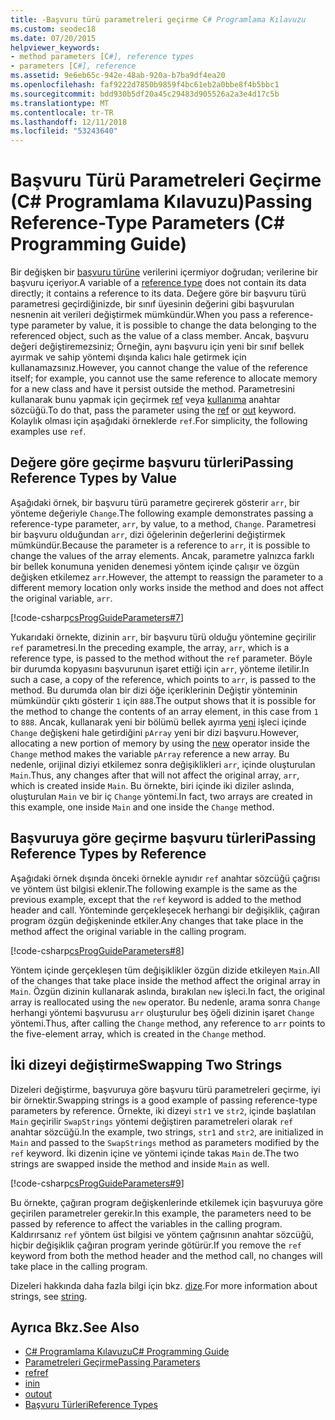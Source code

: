 ```yaml
---
title: -Başvuru türü parametreleri geçirme C# Programlama Kılavuzu
ms.custom: seodec18
ms.date: 07/20/2015
helpviewer_keywords:
- method parameters [C#], reference types
- parameters [C#], reference
ms.assetid: 9e6eb65c-942e-48ab-920a-b7ba9df4ea20
ms.openlocfilehash: faf9222d7850b9859f4bc61eb2a0bbe8f4b5bbc1
ms.sourcegitcommit: bdd930b5df20a45c29483d905526a2a3e4d17c5b
ms.translationtype: MT
ms.contentlocale: tr-TR
ms.lasthandoff: 12/11/2018
ms.locfileid: "53243640"
---
```

# <a name="passing-reference-type-parameters-c-programming-guide"></a><span data-ttu-id="f564c-102">Başvuru Türü Parametreleri Geçirme (C# Programlama Kılavuzu)</span><span class="sxs-lookup"><span data-stu-id="f564c-102">Passing Reference-Type Parameters (C# Programming Guide)</span></span>
<span data-ttu-id="f564c-103">Bir değişken bir [başvuru türüne](../../../csharp/language-reference/keywords/reference-types.md) verilerini içermiyor doğrudan; verilerine bir başvuru içeriyor.</span><span class="sxs-lookup"><span data-stu-id="f564c-103">A variable of a [reference type](../../../csharp/language-reference/keywords/reference-types.md) does not contain its data directly; it contains a reference to its data.</span></span> <span data-ttu-id="f564c-104">Değere göre bir başvuru türü parametresi geçirdiğinizde, bir sınıf üyesinin değerini gibi başvurulan nesnenin ait verileri değiştirmek mümkündür.</span><span class="sxs-lookup"><span data-stu-id="f564c-104">When you pass a reference-type parameter by value, it is possible to change the data belonging to the referenced object, such as the value of a class member.</span></span> <span data-ttu-id="f564c-105">Ancak, başvuru değeri değiştiremezsiniz; Örneğin, aynı başvuru için yeni bir sınıf bellek ayırmak ve sahip yöntemi dışında kalıcı hale getirmek için kullanamazsınız.</span><span class="sxs-lookup"><span data-stu-id="f564c-105">However, you cannot change the value of the reference itself; for example, you cannot use the same reference to allocate memory for a new class and have it persist outside the method.</span></span> <span data-ttu-id="f564c-106">Parametresini kullanarak bunu yapmak için geçirmek [ref](../../../csharp/language-reference/keywords/ref.md) veya [kullanıma](../../../csharp/language-reference/keywords/out-parameter-modifier.md) anahtar sözcüğü.</span><span class="sxs-lookup"><span data-stu-id="f564c-106">To do that, pass the parameter using the [ref](../../../csharp/language-reference/keywords/ref.md) or [out](../../../csharp/language-reference/keywords/out-parameter-modifier.md) keyword.</span></span> <span data-ttu-id="f564c-107">Kolaylık olması için aşağıdaki örneklerde `ref`.</span><span class="sxs-lookup"><span data-stu-id="f564c-107">For simplicity, the following examples use `ref`.</span></span>  
  
## <a name="passing-reference-types-by-value"></a><span data-ttu-id="f564c-108">Değere göre geçirme başvuru türleri</span><span class="sxs-lookup"><span data-stu-id="f564c-108">Passing Reference Types by Value</span></span>  
 <span data-ttu-id="f564c-109">Aşağıdaki örnek, bir başvuru türü parametre geçirerek gösterir `arr`, bir yönteme değeriyle `Change`.</span><span class="sxs-lookup"><span data-stu-id="f564c-109">The following example demonstrates passing a reference-type parameter, `arr`, by value, to a method, `Change`.</span></span> <span data-ttu-id="f564c-110">Parametresi bir başvuru olduğundan `arr`, dizi öğelerinin değerlerini değiştirmek mümkündür.</span><span class="sxs-lookup"><span data-stu-id="f564c-110">Because the parameter is a reference to `arr`, it is possible to change the values of the array elements.</span></span> <span data-ttu-id="f564c-111">Ancak, parametre yalnızca farklı bir bellek konumuna yeniden denemesi yöntem içinde çalışır ve özgün değişken etkilemez `arr`.</span><span class="sxs-lookup"><span data-stu-id="f564c-111">However, the attempt to reassign the parameter to a different memory location only works inside the method and does not affect the original variable, `arr`.</span></span>  
  
 [!code-csharp[csProgGuideParameters#7](../../../csharp/programming-guide/classes-and-structs/codesnippet/CSharp/passing-reference-type-parameters_1.cs)]  
  
 <span data-ttu-id="f564c-112">Yukarıdaki örnekte, dizinin `arr`, bir başvuru türü olduğu yöntemine geçirilir `ref` parametresi.</span><span class="sxs-lookup"><span data-stu-id="f564c-112">In the preceding example, the array, `arr`, which is a reference type, is passed to the method without the `ref` parameter.</span></span> <span data-ttu-id="f564c-113">Böyle bir durumda kopyasını başvurunun işaret ettiği için `arr`, yönteme iletilir.</span><span class="sxs-lookup"><span data-stu-id="f564c-113">In such a case, a copy of the reference, which points to `arr`, is passed to the method.</span></span> <span data-ttu-id="f564c-114">Bu durumda olan bir dizi öğe içeriklerinin Değiştir yönteminin mümkündür çıktı gösterir `1` için `888`.</span><span class="sxs-lookup"><span data-stu-id="f564c-114">The output shows that it is possible for the method to change the contents of an array element, in this case from `1` to `888`.</span></span> <span data-ttu-id="f564c-115">Ancak, kullanarak yeni bir bölümü bellek ayırma [yeni](../../../csharp/language-reference/keywords/new.md) işleci içinde `Change` değişkeni hale getirdiğini `pArray` yeni bir dizi başvuru.</span><span class="sxs-lookup"><span data-stu-id="f564c-115">However, allocating a new portion of memory by using the [new](../../../csharp/language-reference/keywords/new.md) operator inside the `Change` method makes the variable `pArray` reference a new array.</span></span> <span data-ttu-id="f564c-116">Bu nedenle, orijinal diziyi etkilemez sonra değişiklikleri `arr`, içinde oluşturulan `Main`.</span><span class="sxs-lookup"><span data-stu-id="f564c-116">Thus, any changes after that will not affect the original array, `arr`, which is created inside `Main`.</span></span> <span data-ttu-id="f564c-117">Bu örnekte, biri içinde iki diziler aslında, oluşturulan `Main` ve bir iç `Change` yöntemi.</span><span class="sxs-lookup"><span data-stu-id="f564c-117">In fact, two arrays are created in this example, one inside `Main` and one inside the `Change` method.</span></span>  
  
## <a name="passing-reference-types-by-reference"></a><span data-ttu-id="f564c-118">Başvuruya göre geçirme başvuru türleri</span><span class="sxs-lookup"><span data-stu-id="f564c-118">Passing Reference Types by Reference</span></span>  
 <span data-ttu-id="f564c-119">Aşağıdaki örnek dışında önceki örnekle aynıdır `ref` anahtar sözcüğü çağrısı ve yöntem üst bilgisi eklenir.</span><span class="sxs-lookup"><span data-stu-id="f564c-119">The following example is the same as the previous example, except that the `ref` keyword is added to the method header and call.</span></span> <span data-ttu-id="f564c-120">Yönteminde gerçekleşecek herhangi bir değişiklik, çağıran program özgün değişkeninde etkiler.</span><span class="sxs-lookup"><span data-stu-id="f564c-120">Any changes that take place in the method affect the original variable in the calling program.</span></span>  
  
 [!code-csharp[csProgGuideParameters#8](../../../csharp/programming-guide/classes-and-structs/codesnippet/CSharp/passing-reference-type-parameters_2.cs)]  
  
 <span data-ttu-id="f564c-121">Yöntem içinde gerçekleşen tüm değişiklikler özgün dizide etkileyen `Main`.</span><span class="sxs-lookup"><span data-stu-id="f564c-121">All of the changes that take place inside the method affect the original array in `Main`.</span></span> <span data-ttu-id="f564c-122">Özgün dizinin kullanarak aslında, bırakılan `new` işleci.</span><span class="sxs-lookup"><span data-stu-id="f564c-122">In fact, the original array is reallocated using the `new` operator.</span></span> <span data-ttu-id="f564c-123">Bu nedenle, arama sonra `Change` herhangi yöntemi başvurusu `arr` oluşturulur beş öğeli dizinin işaret `Change` yöntemi.</span><span class="sxs-lookup"><span data-stu-id="f564c-123">Thus, after calling the `Change` method, any reference to `arr` points to the five-element array, which is created in the `Change` method.</span></span>  
  
## <a name="swapping-two-strings"></a><span data-ttu-id="f564c-124">İki dizeyi değiştirme</span><span class="sxs-lookup"><span data-stu-id="f564c-124">Swapping Two Strings</span></span>  
 <span data-ttu-id="f564c-125">Dizeleri değiştirme, başvuruya göre başvuru türü parametreleri geçirme, iyi bir örnektir.</span><span class="sxs-lookup"><span data-stu-id="f564c-125">Swapping strings is a good example of passing reference-type parameters by reference.</span></span> <span data-ttu-id="f564c-126">Örnekte, iki dizeyi `str1` ve `str2`, içinde başlatılan `Main` geçirilir `SwapStrings` yöntemi değiştiren parametreleri olarak `ref` anahtar sözcüğü.</span><span class="sxs-lookup"><span data-stu-id="f564c-126">In the example, two strings, `str1` and `str2`, are initialized in `Main` and passed to the `SwapStrings` method as parameters modified by the `ref` keyword.</span></span> <span data-ttu-id="f564c-127">İki dizenin içine ve yöntemi içinde takas `Main` de.</span><span class="sxs-lookup"><span data-stu-id="f564c-127">The two strings are swapped inside the method and inside `Main` as well.</span></span>  
  
 [!code-csharp[csProgGuideParameters#9](../../../csharp/programming-guide/classes-and-structs/codesnippet/CSharp/passing-reference-type-parameters_3.cs)]  
  
 <span data-ttu-id="f564c-128">Bu örnekte, çağıran program değişkenlerinde etkilemek için başvuruya göre geçirilen parametreler gerekir.</span><span class="sxs-lookup"><span data-stu-id="f564c-128">In this example, the parameters need to be passed by reference to affect the variables in the calling program.</span></span> <span data-ttu-id="f564c-129">Kaldırırsanız `ref` yöntem üst bilgisi ve yöntem çağrısının anahtar sözcüğü, hiçbir değişiklik çağıran program yerinde götürür.</span><span class="sxs-lookup"><span data-stu-id="f564c-129">If you remove the `ref` keyword from both the method header and the method call, no changes will take place in the calling program.</span></span>  
  
 <span data-ttu-id="f564c-130">Dizeleri hakkında daha fazla bilgi için bkz. [dize](../../../csharp/language-reference/keywords/string.md).</span><span class="sxs-lookup"><span data-stu-id="f564c-130">For more information about strings, see [string](../../../csharp/language-reference/keywords/string.md).</span></span>  
  
## <a name="see-also"></a><span data-ttu-id="f564c-131">Ayrıca Bkz.</span><span class="sxs-lookup"><span data-stu-id="f564c-131">See Also</span></span>

- [<span data-ttu-id="f564c-132">C# Programlama Kılavuzu</span><span class="sxs-lookup"><span data-stu-id="f564c-132">C# Programming Guide</span></span>](../../../csharp/programming-guide/index.md)  
- [<span data-ttu-id="f564c-133">Parametreleri Geçirme</span><span class="sxs-lookup"><span data-stu-id="f564c-133">Passing Parameters</span></span>](../../../csharp/programming-guide/classes-and-structs/passing-parameters.md)  
- [<span data-ttu-id="f564c-134">ref</span><span class="sxs-lookup"><span data-stu-id="f564c-134">ref</span></span>](../../../csharp/language-reference/keywords/ref.md)  
- [<span data-ttu-id="f564c-135">in</span><span class="sxs-lookup"><span data-stu-id="f564c-135">in</span></span>](../../../csharp/language-reference/keywords/in-parameter-modifier.md)  
- [<span data-ttu-id="f564c-136">out</span><span class="sxs-lookup"><span data-stu-id="f564c-136">out</span></span>](../../../csharp/language-reference/keywords/out.md)  
- [<span data-ttu-id="f564c-137">Başvuru Türleri</span><span class="sxs-lookup"><span data-stu-id="f564c-137">Reference Types</span></span>](../../../csharp/language-reference/keywords/reference-types.md)
